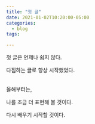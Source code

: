 ```yaml
---
title: "첫 글"
date: 2021-01-02T10:20:00-05:00
categories:
  - blog
tags:

---
```


첫 글은 언제나 쉽지 않다.

다짐하는 글로 항상 시작했었다.

<br>올해부터는,<br/> 

나를 조금 더 표현해 볼 것이다.

다시 배우기 시작할 것이다. 